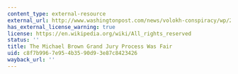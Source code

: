 ```yaml
---
content_type: external-resource
external_url: http://www.washingtonpost.com/news/volokh-conspiracy/wp/2014/11/25/the-michael-brown-grand-jury-process-was-fair/
has_external_license_warning: true
license: https://en.wikipedia.org/wiki/All_rights_reserved
status: ''
title: The Michael Brown Grand Jury Process Was Fair
uid: c8f7b996-7e95-4b35-90d9-3e87c8423426
wayback_url: ''
---
```

